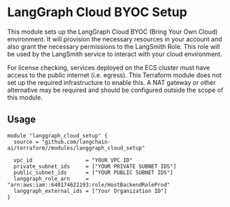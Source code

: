 # LangGraph Cloud BYOC Setup
This module sets up the LangGraph Cloud BYOC (Bring Your Own Cloud) environment.
It will provision the necessary resources in your account and also grant the necessary permissions to the LangSmith Role.
This role will be used by the LangSmith service to interact with your cloud environment.

For license checking, services deployed on the ECS cluster must have access to the public internet (i.e. egress). This Terraform module does not set up the required infrastructure to enable this. A NAT gateway or other alternative may be required and should be configured outside the scope of this module.

## Usage
```hcl
module "langgraph_cloud_setup" {
  source = "github.com/langchain-ai/terraform//modules/langgraph_cloud_setup"

  vpc_id                 = "YOUR VPC ID"
  private_subnet_ids     = ["YOUR PRIVATE SUBNET IDS"]
  public_subnet_ids      = ["YOUR PUBLIC SUBNET IDS"]
  langgraph_role_arn     = "arn:aws:iam::640174622193:role/HostBackendRoleProd"
  langgraph_external_ids = ["Your Organization ID"]
}
```
